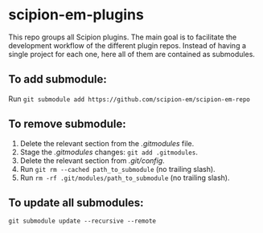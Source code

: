 # scipion-em-plugins
This repo groups all Scipion plugins. The main goal is to facilitate the development workflow of the different plugin repos. Instead of having a single project for each one, here all of them are contained as submodules.

## To add submodule:
Run `git submodule add https://github.com/scipion-em/scipion-em-repo`

## To remove submodule:
1. Delete the relevant section from the _.gitmodules_ file.
2. Stage the _.gitmodules_ changes: `git add .gitmodules`.
3. Delete the relevant section from _.git/config_.
4. Run `git rm --cached path_to_submodule` (no trailing slash).
5. Run `rm -rf .git/modules/path_to_submodule` (no trailing slash).

## To update all submodules:
`git submodule update --recursive --remote`
